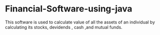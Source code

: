 # Financial-Software-using-java
This software is used to calculate value of all the assets of an individual by calculating its stocks, devidends , cash ,and  mutual funds.
